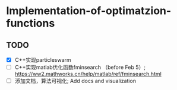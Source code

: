 # Implementation-of-optimatzion-functions
## TODO
- [X] C++实现particleswarm
- [ ] C++实现matlab优化函数fminsearch （before Feb 5）; https://ww2.mathworks.cn/help/matlab/ref/fminsearch.html
- [ ] 添加文档，算法可视化; Add docs and visualization

